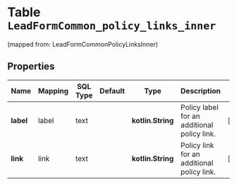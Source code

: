 
# Table `LeadFormCommon_policy_links_inner`
(mapped from: LeadFormCommonPolicyLinksInner)

## Properties
Name | Mapping | SQL Type | Default | Type | Description | Notes
---- | ------- | -------- | ------- | ---- | ----------- | -----
**label** | label | text |  | **kotlin.String** | Policy label for an additional policy link. |  [optional]
**link** | link | text |  | **kotlin.String** | Policy link for an additional policy link. |  [optional]




